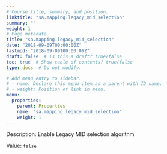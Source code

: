 ```yaml
---
# Course title, summary, and position.
linktitle: "sa.mapping.legacy_mid_selection"
summary: ""
weight: 1
# Page metadata.
title: "sa.mapping.legacy_mid_selection"
date: "2018-09-09T00:00:00Z"
lastmod: "2018-09-09T00:00:00Z"
draft: false  # Is this a draft? true/false
toc: true  # Show table of contents? true/false
type: docs  # Do not modify.

# Add menu entry to sidebar.
# - name: Declare this menu item as a parent with ID name.
# - weight: Position of link in menu.
menu:
  properties:
    parent: Properties
    name: "sa.mapping.legacy_mid_selection"
    weight: 1
---
```


Description: Enable Legacy MID selection algorithm


Value: `false`
